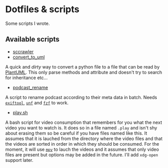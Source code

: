 # Dotfiles & scripts

Some scripts I wrote.

## Available scripts
- [sccrawler](/sccrawler/)
- [convert_to_uml](/convert_to_uml.py)
 
A quick and *dirty* way to convert a python file to a file that can be read by [PlantUML](http://plantuml.com).
This only parse methods and attribute and doesn't try to search for inheritance etc...
- [podcast_rename](/podcast_rename)
 
A script to rename podcast according to their meta data in batch.
Needs [`exiftool`](https://sno.phy.queensu.ca/~phil/exiftool/), [`unf`](https://github.com/io12/unf) and [`fzf`](https://github.com/junegunn/fzf#fuzzy-completion-for-bash-and-zsh) to work. 

- [play.sh](/play.sh)

A bash script for video consumption that remembers for you what the next video you want to watch is.
It does so in a file named `.play` and isn't shy about erasing them so be careful if you have files named like this.
It assumes that it is lauched from the directory where the video files and that the videos are sorted in order in which they should be consumed.
For the moment, it will use [`mpv`](https://mpv.io/) to lauch the videos and it assumes that only video files are present but options may be added in the future.
I'll add `xdg-open` support later.

